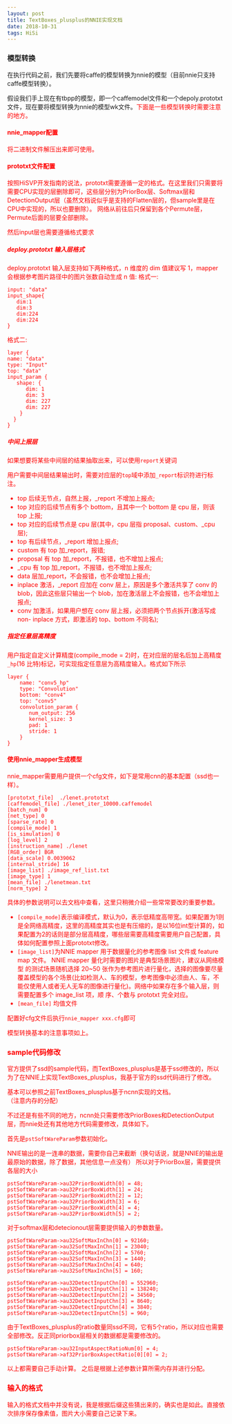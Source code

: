```yaml
---
layout: post
title: TextBoxes_plusplus的NNIE实现文档
date: 2018-10-31
tags: HiSi
---
```


### 模型转换

在执行代码之前，我们先要将caffe的模型转换为nnie的模型（目前nnie只支持caffe模型转换）。

假设我们手上现在有tbpp的模型，即一个caffemodel文件和一个depoly.prototxt文件，现在要将模型转换为nnie的模型wk文件。<font color='red'>下面是一些模型转换时需要注意的地方。

#### nnie_mapper配置

将二进制文件解压出来即可使用。

#### prototxt文件配置

按照HiSVP开发指南的说法，prototxt需要遵循一定的格式。在这里我们只需要将需要CPU实现的层删除即可，这些层分别为<font color='red'>PriorBox层、Softmax层和DetectionOutput层</font>（虽然文档说似乎是支持的<font color='red'>Flatten层</font>的，但sample里是在CPU中实现的，所以也要删除）。
网络从前往后只保留到各个Permute层，Permute后面的层要全部删除。

然后input层也需要遵循格式要求
##### deploy.prototxt 输入层格式
deploy.prototxt 输入层支持如下两种格式，n 维度的 dim 值建议写 1，mapper 会根据参考图片路径中的图片张数自动生成 n 值: 
格式一:
 
```
input: "data"
input_shape{
   dim:1
   dim:3
   dim:224
   dim:224
}
```

格式二:

```
layer {
name: "data"
type: "Input"
top: "data"
input_param {
   shape: {
      dim: 1
      dim: 3
	  dim: 227
	  dim: 227 
    }
  } 
}
```

##### 中间上报层

如果想要将某些中间层的结果抽取出来，可以使用`report`关键词

用户需要中间层结果输出时，需要对应层的`top`域中添加`_report`标识符进行标注。

-  top 后续无节点，自然上报，_report 不增加上报点;
- top 对应的后续节点有多个 bottom，且其中一个 bottom 是 cpu 层，则该 top 上报;
- top 对应的后续节点是 cpu 层(其中，cpu 层指 proposal、custom、_cpu 层);
- top 有后续节点，_report 增加上报点;
- custom 有 top 加_report，报错;
- proposal 有 top 加_report，不报错，也不增加上报点;
- _cpu 有 top 加_report，不报错，也不增加上报点;
- data 层加_report，不会报错，也不会增加上报点;
- inplace 激活，_report 应加在 conv 层上，原因是多个激活共享了 conv 的 blob，因此这些层只输出一个 blob，加在激活层上不会报错，也不会增加上报点;
- conv 加激活，如果用户想在 conv 层上报，必须把两个节点拆开(激活写成 non- inplace 方式，即激活的 top、bottom 不同名);

##### 指定任意层高精度

用户指定自定义计算精度(compile_mode = 2)时，在对应层的层名后加上高精度`_hp`(16 比特)标记，可实现指定任意层为高精度输入。格式如下所示

```
layer {
    name: "conv5_hp"
    type: "Convolution"
    bottom: "conv4"
    top: "conv5"
    convolution_param {
       num_output: 256
       kernel_size: 3
       pad: 1
       stride: 1
	} 
}
```

#### 使用nnie_mapper生成模型

nnie_mapper需要用户提供一个cfg文件，如下是常用cnn的基本配置（ssd也一样）。

```
[prototxt_file]  ./lenet.prototxt
[caffemodel_file] ./lenet_iter_10000.caffemodel
[batch_num] 0
[net_type] 0
[sparse_rate] 0
[compile_mode] 1
[is_simulation] 0
[log_level] 2
[instruction_name] ./lenet
[RGB_order] BGR
[data_scale] 0.0039062
[internal_stride] 16
[image_list] ./image_ref_list.txt
[image_type] 1
[mean_file] ./lenetmean.txt
[norm_type] 2
```

具体的参数说明可以去文档中查看，这里只稍微介绍一些常常要改的重要参数。
- `[compile_mode]`表示编译模式，默认为0，表示低精度高带宽。如果配置为1则是全网络高精度，这里的高精度其实也是有压缩的，是以16位int型计算的，如果配置为2的话则是部分层高精度，哪些层需要高精度需要用户自己配置，具体如何配置参照上面prototxt修改。
- `[image_list]`为NNIE mapper 用于数据量化的参考图像 list 文件或 feature map 文件。
NNIE mapper 量化时需要的图片是典型场景图片，建议从网络模型 的测试场景随机选择 20~50 张作为参考图片进行量化，选择的图像要尽量覆盖模型的各个场景(比如检测人、车的模型，参考图像中必须由人、车，不能仅使用人或者无人无车的图像进行量化)。网络中如果存在多个输入层，则需要配置多个 image_list 项，顺 序、个数与 prototxt 完全对应。
- `[mean_file]` 均值文件

配置好cfg文件后执行`nnie_mapper xxx.cfg`即可

模型转换基本的注意事项如上。

### sample代码修改

官方提供了ssd的sample代码，而TextBoxes_plusplus是基于ssd修改的，所以为了在NNIE上实现TextBoxes_plusplus，我基于官方的ssd代码进行了修改。

基本可以参照之前TextBoxes_plusplus基于ncnn实现的文档。<font color='red'>（注意内存的分配）</font>

不过还是有些不同的地方，ncnn处只需要修改PriorBoxes和DetectionOutput层，而nnie处还有其他地方代码需要修改，具体如下。

首先是`pstSoftWareParam`参数初始化。

NNIE输出的是一连串的数据，需要你自己来截断（换句话说，就是NNIE的输出是最原始的数据，除了数据，其他信息一点没有）
所以对于PriorBox层，需要提供各层的大小

```
pstSoftWareParam->au32PriorBoxWidth[0] = 48;
pstSoftWareParam->au32PriorBoxWidth[1] = 24;
pstSoftWareParam->au32PriorBoxWidth[2] = 12;
pstSoftWareParam->au32PriorBoxWidth[3] = 6;
pstSoftWareParam->au32PriorBoxWidth[4] = 4;
pstSoftWareParam->au32PriorBoxWidth[5] = 2;
```

对于softmax层和detecionout层需要提供输入的参数数量。

```
pstSoftWareParam->au32SoftMaxInChn[0] = 92160;
pstSoftWareParam->au32SoftMaxInChn[1] = 23040;
pstSoftWareParam->au32SoftMaxInChn[2] = 5760;
pstSoftWareParam->au32SoftMaxInChn[3] = 1440;
pstSoftWareParam->au32SoftMaxInChn[4] = 640;
pstSoftWareParam->au32SoftMaxInChn[5] = 160;

pstSoftWareParam->au32DetectInputChn[0] = 552960;
pstSoftWareParam->au32DetectInputChn[1] = 138240;
pstSoftWareParam->au32DetectInputChn[2] = 34560;
pstSoftWareParam->au32DetectInputChn[3] = 8640;
pstSoftWareParam->au32DetectInputChn[4] = 3840;
pstSoftWareParam->au32DetectInputChn[5] = 960;
```

由于TextBoxes_plusplus的ratio数量同ssd不同，它有5个ratio，所以对应也需要全部修改。反正同priorbox层相关的数据都是需要修改的。

```
pstSoftWareParam->au32InputAspectRatioNum[0] = 4;
pstSoftWareParam->af32PriorBoxAspectRatio[0][0] = 2;
```

以上都需要自己手动计算。
之后是根据上述参数计算所需内存并进行分配。


### 输入的格式

输入的格式文档中并没有说，我是根据后缀这些猜出来的，确实也是如此。直接依次排序保存像素值，图片大小需要自己记录下来。